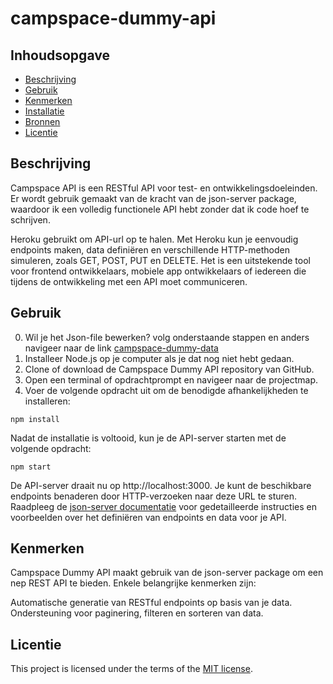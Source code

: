 


#  campspace-dummy-api
<!-- Geef je project een titel en schrijf in één zin wat het is -->

## Inhoudsopgave

  * [Beschrijving](#beschrijving)
  * [Gebruik](#gebruik)
  * [Kenmerken](#kenmerken)
  * [Installatie](#installatie)
  * [Bronnen](#bronnen)
  * [Licentie](#licentie)

## Beschrijving
Campspace API is een RESTful API voor test- en ontwikkelingsdoeleinden. Er wordt gebruik gemaakt van de kracht van de json-server package, waardoor ik een volledig functionele API hebt zonder dat ik code hoef te schrijven.

Heroku gebruikt om API-url op te halen. 
Met Heroku  kun je eenvoudig endpoints maken, data definiëren en verschillende HTTP-methoden simuleren, zoals GET, POST, PUT en DELETE. Het is een uitstekende tool voor frontend ontwikkelaars, mobiele app ontwikkelaars of iedereen die tijdens de ontwikkeling met een API moet communiceren.

## Gebruik
0. Wil je het Json-file bewerken? volg onderstaande stappen en anders navigeer naar de link [campspace-dummy-data](https://campspace-dummy-data-test-a454ba90df28.herokuapp.com/hosts)
1. Installeer Node.js op je computer als je dat nog niet hebt gedaan.
2. Clone of download de Campspace Dummy API repository van GitHub.
3. Open een terminal of opdrachtprompt en navigeer naar de projectmap.
4. Voer de volgende opdracht uit om de benodigde afhankelijkheden te installeren:

```
npm install
```

Nadat de installatie is voltooid, kun je de API-server starten met de volgende opdracht:

```
npm start
```
De API-server draait nu op http://localhost:3000. Je kunt de beschikbare endpoints benaderen door HTTP-verzoeken naar deze URL te sturen.
Raadpleeg de [json-server documentatie](./https://github.com/typicode/json-server) voor gedetailleerde instructies en voorbeelden over het definiëren van endpoints en data voor je API.

## Kenmerken
Campspace Dummy API maakt gebruik van de json-server package om een nep REST API te bieden. Enkele belangrijke kenmerken zijn:

Automatische generatie van RESTful endpoints op basis van je data.
Ondersteuning voor paginering, filteren en sorteren van data.


## Licentie

This project is licensed under the terms of the [MIT license](./LICENSE).

